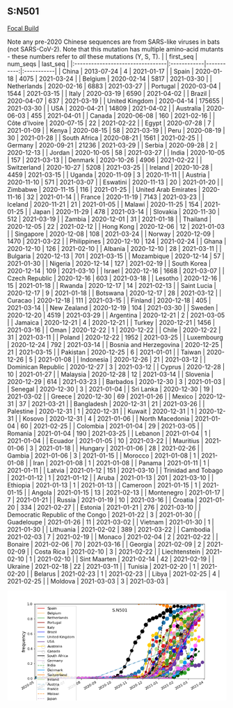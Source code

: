 

## S:N501
[Focal Build](https://nextstrain.org/groups/neherlab/ncov/S.N501)

Note any pre-2020 Chinese sequences are from SARS-like viruses in bats (not SARS-CoV-2).
Note that this mutation has multiple amino-acid mutants - these numbers refer to _all_ these mutations (Y, S, T).
|                                  | first_seq   |   num_seqs | last_seq   |
|:---------------------------------|:------------|-----------:|:-----------|
| China                            | 2013-07-24  |          4 | 2021-01-17 |
| Spain                            | 2020-01-18  |       4075 | 2021-03-24 |
| Belgium                          | 2020-02-14  |       5817 | 2021-03-30 |
| Netherlands                      | 2020-02-16  |       6883 | 2021-03-27 |
| Portugal                         | 2020-03-04  |       1544 | 2021-03-15 |
| Italy                            | 2020-03-19  |       6590 | 2021-04-02 |
| Brazil                           | 2020-04-07  |        637 | 2021-03-19 |
| United Kingdom                   | 2020-04-14  |     175655 | 2021-03-30 |
| USA                              | 2020-04-21  |      14809 | 2021-04-02 |
| Australia                        | 2020-06-03  |        455 | 2021-04-01 |
| Canada                           | 2020-06-08  |        160 | 2021-02-16 |
| Côte d'Ivoire                    | 2020-07-15  |         22 | 2021-02-22 |
| Egypt                            | 2020-07-28  |          7 | 2021-01-09 |
| Kenya                            | 2020-08-15  |         58 | 2021-03-19 |
| Peru                             | 2020-08-19  |         30 | 2021-01-28 |
| South Africa                     | 2020-08-21  |       1561 | 2021-02-25 |
| Germany                          | 2020-09-21  |      21236 | 2021-03-29 |
| Serbia                           | 2020-09-28  |          2 | 2020-12-13 |
| Jordan                           | 2020-10-05  |         58 | 2021-03-27 |
| India                            | 2020-10-05  |        157 | 2021-03-13 |
| Denmark                          | 2020-10-26  |       4906 | 2021-02-22 |
| Switzerland                      | 2020-10-27  |       5208 | 2021-03-25 |
| Ireland                          | 2020-10-28  |       4459 | 2021-03-15 |
| Uganda                           | 2020-11-09  |          3 | 2020-11-11 |
| Austria                          | 2020-11-10  |        571 | 2021-03-07 |
| Eswatini                         | 2020-11-13  |         20 | 2021-01-20 |
| Zimbabwe                         | 2020-11-15  |        116 | 2021-01-25 |
| United Arab Emirates             | 2020-11-16  |         32 | 2021-01-14 |
| France                           | 2020-11-19  |       7143 | 2021-03-23 |
| Iceland                          | 2020-11-21  |         21 | 2021-01-05 |
| Malawi                           | 2020-11-25  |        154 | 2021-01-25 |
| Japan                            | 2020-11-29  |        478 | 2021-03-14 |
| Slovakia                         | 2020-11-30  |        512 | 2021-03-19 |
| Zambia                           | 2020-12-01  |         31 | 2021-01-18 |
| Thailand                         | 2020-12-05  |         22 | 2021-02-12 |
| Hong Kong                        | 2020-12-06  |         12 | 2021-01-03 |
| Singapore                        | 2020-12-08  |        108 | 2021-03-24 |
| Norway                           | 2020-12-09  |       1470 | 2021-03-22 |
| Philippines                      | 2020-12-10  |        124 | 2021-02-24 |
| Ghana                            | 2020-12-10  |        126 | 2021-02-10 |
| Albania                          | 2020-12-10  |         28 | 2021-03-11 |
| Bulgaria                         | 2020-12-13  |        701 | 2021-03-15 |
| Mozambique                       | 2020-12-14  |         57 | 2021-01-30 |
| Nigeria                          | 2020-12-14  |        127 | 2021-02-19 |
| South Korea                      | 2020-12-14  |        109 | 2021-03-10 |
| Israel                           | 2020-12-16  |       1668 | 2021-03-07 |
| Czech Republic                   | 2020-12-16  |        603 | 2021-03-18 |
| Lesotho                          | 2020-12-16  |         15 | 2021-01-18 |
| Rwanda                           | 2020-12-17  |         14 | 2021-02-13 |
| Saint Lucia                      | 2020-12-17  |          9 | 2021-01-18 |
| Botswana                         | 2020-12-17  |         28 | 2021-03-12 |
| Curacao                          | 2020-12-18  |        111 | 2021-03-15 |
| Finland                          | 2020-12-18  |        405 | 2021-03-14 |
| New Zealand                      | 2020-12-19  |        104 | 2021-03-30 |
| Sweden                           | 2020-12-20  |       4519 | 2021-03-29 |
| Argentina                        | 2020-12-21  |          2 | 2021-03-05 |
| Jamaica                          | 2020-12-21  |          4 | 2020-12-21 |
| Turkey                           | 2020-12-21  |       1456 | 2021-03-16 |
| Oman                             | 2020-12-22  |          1 | 2020-12-22 |
| Chile                            | 2020-12-22  |         31 | 2021-03-11 |
| Poland                           | 2020-12-22  |       1952 | 2021-03-25 |
| Luxembourg                       | 2020-12-24  |        792 | 2021-03-14 |
| Bosnia and Herzegovina           | 2020-12-25  |         21 | 2021-03-15 |
| Pakistan                         | 2020-12-25  |          6 | 2021-01-01 |
| Taiwan                           | 2020-12-26  |          5 | 2021-01-08 |
| Indonesia                        | 2020-12-26  |         21 | 2021-03-12 |
| Dominican Republic               | 2020-12-27  |          3 | 2021-03-12 |
| Cyprus                           | 2020-12-28  |         10 | 2021-01-27 |
| Malaysia                         | 2020-12-28  |         12 | 2021-03-14 |
| Slovenia                         | 2020-12-29  |        614 | 2021-03-23 |
| Barbados                         | 2020-12-30  |          3 | 2021-01-03 |
| Senegal                          | 2020-12-30  |          3 | 2021-01-04 |
| Sri Lanka                        | 2020-12-30  |         19 | 2021-03-02 |
| Greece                           | 2020-12-30  |         69 | 2021-01-26 |
| Mexico                           | 2020-12-31  |         37 | 2021-03-21 |
| Bangladesh                       | 2020-12-31  |         21 | 2021-03-26 |
| Palestine                        | 2020-12-31  |          1 | 2020-12-31 |
| Kuwait                           | 2020-12-31  |          1 | 2020-12-31 |
| Kosovo                           | 2020-12-31  |          4 | 2021-01-06 |
| North Macedonia                  | 2021-01-04  |         60 | 2021-02-25 |
| Colombia                         | 2021-01-04  |         29 | 2021-03-05 |
| Romania                          | 2021-01-04  |        190 | 2021-03-25 |
| Lebanon                          | 2021-01-04  |          1 | 2021-01-04 |
| Ecuador                          | 2021-01-05  |         10 | 2021-03-22 |
| Mauritius                        | 2021-01-06  |          3 | 2021-01-18 |
| Hungary                          | 2021-01-06  |         28 | 2021-02-26 |
| Gambia                           | 2021-01-06  |          3 | 2021-01-15 |
| Morocco                          | 2021-01-08  |          1 | 2021-01-08 |
| Iran                             | 2021-01-08  |          1 | 2021-01-08 |
| Panama                           | 2021-01-11  |          1 | 2021-01-11 |
| Latvia                           | 2021-01-12  |        151 | 2021-03-10 |
| Trinidad and Tobago              | 2021-01-12  |          1 | 2021-01-12 |
| Aruba                            | 2021-01-13  |        201 | 2021-03-10 |
| Ethiopia                         | 2021-01-13  |          1 | 2021-01-13 |
| Cameroon                         | 2021-01-15  |          1 | 2021-01-15 |
| Angola                           | 2021-01-15  |         13 | 2021-02-13 |
| Montenegro                       | 2021-01-17  |          7 | 2021-01-21 |
| Russia                           | 2021-01-19  |         10 | 2021-03-16 |
| Croatia                          | 2021-01-20  |        334 | 2021-02-27 |
| Estonia                          | 2021-01-21  |        276 | 2021-03-10 |
| Democratic Republic of the Congo | 2021-01-22  |          3 | 2021-01-30 |
| Guadeloupe                       | 2021-01-26  |         11 | 2021-03-02 |
| Vietnam                          | 2021-01-30  |          1 | 2021-01-30 |
| Lithuania                        | 2021-02-02  |        389 | 2021-03-22 |
| Cambodia                         | 2021-02-03  |          7 | 2021-02-19 |
| Monaco                           | 2021-02-04  |          2 | 2021-02-22 |
| Bonaire                          | 2021-02-06  |         70 | 2021-03-16 |
| Georgia                          | 2021-02-09  |          2 | 2021-02-09 |
| Costa Rica                       | 2021-02-10  |          3 | 2021-02-22 |
| Liechtenstein                    | 2021-02-10  |          1 | 2021-02-10 |
| Sint Maarten                     | 2021-02-14  |         42 | 2021-02-19 |
| Ukraine                          | 2021-02-18  |         22 | 2021-03-11 |
| Tunisia                          | 2021-02-20  |          1 | 2021-02-20 |
| Belarus                          | 2021-02-23  |          1 | 2021-02-23 |
| Libya                            | 2021-02-25  |          4 | 2021-02-25 |
| Moldova                          | 2021-03-03  |          3 | 2021-03-03 |

![Overall trends S.N501](/overall_trends_figures/overall_trends_S.N501.png)